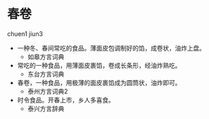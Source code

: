 # 春卷
chuen1 jiun3
+ 一种冬、春间常吃的食品。薄面皮包调制好的馅，成卷状，油炸上盘。
  * 如皋方言词典
+ 常吃的一种食品，用薄面皮裹馅，卷成长条形，经油炸熟吃。
  * 东台方言词典
+ 春卷，一种食品，用极薄的面皮裹馅成为圆筒状，油炸即可。
  * 泰州方言词典2
+ 时令食品。开春上市，乡人多喜食。
  * 泰兴方言辞典
